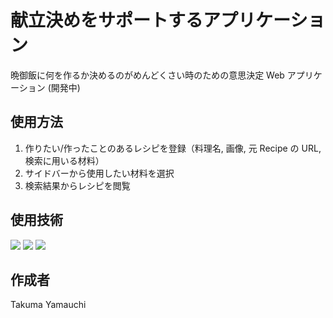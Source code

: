 # 献立決めをサポートするアプリケーション

晩御飯に何を作るか決めるのがめんどくさい時のための意思決定 Web アプリケーション
(開発中)

## 使用方法

1. 作りたい/作ったことのあるレシピを登録（料理名, 画像, 元 Recipe の URL, 検索に用いる材料）
2. サイドバーから使用したい材料を選択
3. 検索結果からレシピを閲覧

## 使用技術

![](https://img.shields.io/badge/-Javascript-F7DF1E.svg?logo=javascript&style=plastic)
![](https://img.shields.io/badge/-React-61DAFB.svg?logo=react&style=plastic)
![](https://img.shields.io/badge/-Firebase-FFCA28.svg?logo=firebase&style=plastic)

## 作成者

Takuma Yamauchi
